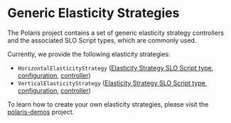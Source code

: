 # Generic Elasticity Strategies

The Polaris project contains a set of generic elasticity strategy controllers and the associated SLO Script types, which are commonly used.

Currently, we provide the following elasticity strategies:

* `HorizontalElasticityStrategy` ([Elasticity Strategy SLO Script type](https://github.com/polaris-slo-cloud/polaris/blob/master/ts/libs/mappings/common-mappings/src/lib/elasticity/horizontal-elasticity-strategy.ts), [configuration](https://github.com/polaris-slo-cloud/polaris/blob/master/ts/libs/core/src/lib/elasticity/public/common/common-configs.ts), [controller](https://github.com/polaris-slo-cloud/polaris/tree/master/ts/apps/elasticity/horizontal-elasticity-strategy-controller))
* `VerticalElasticityStrategy` ([Elasticity Strategy SLO Script type](https://github.com/polaris-slo-cloud/polaris/blob/master/ts/libs/mappings/common-mappings/src/lib/elasticity/vertical-elasticity-strategy.ts), [configuration](https://github.com/polaris-slo-cloud/polaris/blob/master/ts/libs/core/src/lib/elasticity/public/common/common-configs.ts), [controller](https://github.com/polaris-slo-cloud/polaris/tree/master/ts/apps/elasticity/vertical-elasticity-strategy-controller))

To learn how to create your own elasticity strategies, please visit the [polaris-demos](https://github.com/polaris-slo-cloud/polaris-demos) project.

